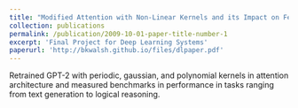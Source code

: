```yaml
---
title: "Modified Attention with Non-Linear Kernels and its Impact on Few-Shot Learning"
collection: publications
permalink: /publication/2009-10-01-paper-title-number-1
excerpt: 'Final Project for Deep Learning Systems'
paperurl: 'http://bkwalsh.github.io/files/dlpaper.pdf'
---
```


Retrained GPT-2 with periodic, gaussian, and polynomial kernels in attention architecture and measured benchmarks in performance in tasks ranging from text generation to logical reasoning.
